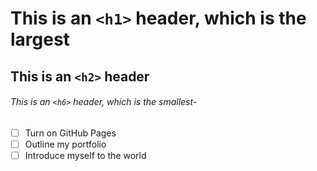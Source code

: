 # This is an `<h1>` header, which is the largest
## This is an `<h2>` header
###### This is an `<h6>` header, which is the smallest- 
- [ ] Turn on GitHub Pages
- [ ] Outline my portfolio
- [ ] Introduce myself to the world
